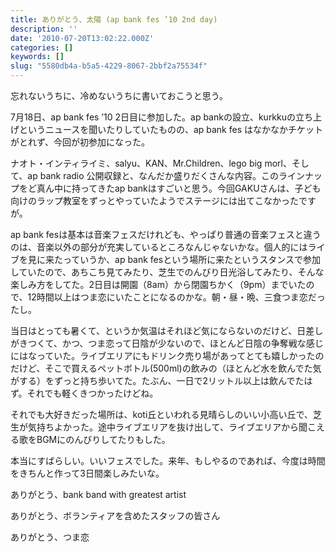 ```yaml
---
title: ありがとう、太陽 (ap bank fes ’10 2nd day)
description: ''
date: '2010-07-20T13:02:22.000Z'
categories: []
keywords: []
slug: "5580db4a-b5a5-4229-8067-2bbf2a75534f"
---
```

忘れないうちに、冷めないうちに書いておこうと思う。

7月18日、ap bank fes ’10 2日目に参加した。ap bankの設立、kurkkuの立ち上げというニュースを聞いたりしていたものの、ap bank fes はなかなかチケットがとれず、今回が初参加になった。

ナオト・インティライミ、salyu、KAN、Mr.Children、lego big morl、そして、ap bank radio 公開収録と、なんだか盛りだくさんな内容。このラインナップをど真ん中に持ってきたap bankはすごいと思う。今回GAKUさんは、子ども向けのラップ教室をずっとやっていたようでステージには出てこなかったですが。

ap bank fesは基本は音楽フェスだけれども、やっぱり普通の音楽フェスと違うのは、音楽以外の部分が充実しているところなんじゃないかな。個人的にはライブを見に来たっていうか、ap bank fesという場所に来たというスタンスで参加していたので、あちこち見てみたり、芝生でのんびり日光浴してみたり、そんな楽しみ方をしてた。2日目は開園（8am）から閉園ちかく（9pm）までいたので、12時間以上はつま恋にいたことになるのかな。朝・昼・晩、三食つま恋だったし。

当日はとっても暑くて、というか気温はそれほど気にならないのだけど、日差しがきつくて、かつ、つま恋って日陰が少ないので、ほとんど日陰の争奪戦な感じにはなっていた。ライブエリアにもドリンク売り場があってとても嬉しかったのだけど、そこで買えるペットボトル(500ml)の飲みの（ほとんど水を飲んでた気がする）をずっと持ち歩いてた。たぶん、一日で2リットル以上は飲んでたはず。それでも軽くきつかったけどね。

それでも大好きだった場所は、koti丘といわれる見晴らしのいい小高い丘で、芝生が気持ちよかった。途中ライブエリアを抜け出して、ライブエリアから聞こえる歌をBGMにのんびりしてたりもした。

本当にすばらしい。いいフェスでした。来年、もしやるのであれば、今度は時間をきちんと作って3日間楽しみたいな。

ありがとう、bank band with greatest artist

ありがとう、ボランティアを含めたスタッフの皆さん

ありがとう、つま恋